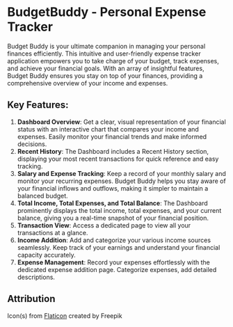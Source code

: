# BudgetBuddy - Personal Expense Tracker

Budget Buddy is your ultimate companion in managing your personal finances efficiently. This intuitive and user-friendly expense tracker application empowers you to take charge of your budget, track expenses, and achieve your financial goals. With an array of insightful features, Budget Buddy ensures you stay on top of your finances, providing a comprehensive overview of your income and expenses.

## Key Features:

1. **Dashboard Overview**: Get a clear, visual representation of your financial status with an interactive chart that compares your income and expenses. Easily monitor your financial trends and make informed decisions.
2. **Recent History**: The Dashboard includes a Recent History section, displaying your most recent transactions for quick reference and easy tracking.
3. **Salary and Expense Tracking**: Keep a record of your monthly salary and monitor your recurring expenses. Budget Buddy helps you stay aware of your financial inflows and outflows, making it simpler to maintain a balanced budget.
4. **Total Income, Total Expenses, and Total Balance**: The Dashboard prominently displays the total income, total expenses, and your current balance, giving you a real-time snapshot of your financial position.
5. **Transaction View**: Access a dedicated page to view all your transactions at a glance.
6. **Income Addition**: Add and categorize your various income sources seamlessly. Keep track of your earnings and understand your financial capacity accurately.
7. **Expense Management**: Record your expenses effortlessly with the dedicated expense addition page. Categorize expenses, add detailed descriptions.

## Attribution
Icon(s) from [Flaticon](https://www.flaticon.com/free-icons/man) created by Freepik
